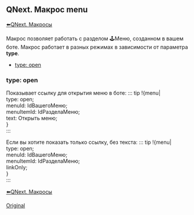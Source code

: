 ## QNext. Макрос menu

[⬅️QNext. Макросы](/docs-test/ph/macros)



Макрос позволяет работать с разделом 🕹Меню, созданном в вашем боте. Макрос работает в разных режимах в зависимости от параметра **type**.
* [type: open](#type:-open)


### type: open

Показывает ссылку для открытия меню в боте:
::: tip
!{menu| <br>  type: open;<br>  menuId: IdВашегоМеню;<br>  menuItemId: IdРазделаМеню;<br>  text: Открыть меню;<br>}<br>
:::

Если вы хотите показать только ссылку, без текста:
::: tip
!{menu| <br>  type: open;<br>  menuId: IdВашегоМеню;<br>  menuItemId: IdРазделаМеню;<br>  linkOnly;<br>}<br>
:::





[⬅️QNext. Макросы](/docs-test/ph/macros)


  
[Original](https://telegra.ph/QNext-Macros-menu-05-13)